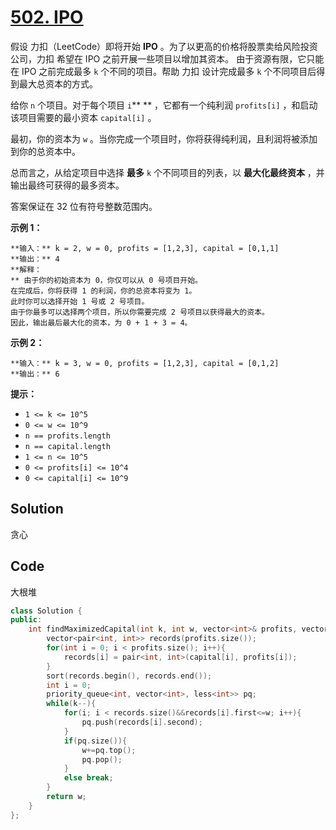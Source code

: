 # [502. IPO](https://leetcode.cn/problems/ipo/description/?envType=study-plan-v2&envId=top-interview-150)

假设 力扣（LeetCode）即将开始 **IPO**  。为了以更高的价格将股票卖给风险投资公司，力扣 希望在 IPO 之前开展一些项目以增加其资本。 由于资源有限，它只能在 IPO 之前完成最多 `k` 个不同的项目。帮助 力扣 设计完成最多 `k` 个不同项目后得到最大总资本的方式。

给你 `n` 个项目。对于每个项目 `i`** ** ，它都有一个纯利润 `profits[i]` ，和启动该项目需要的最小资本 `capital[i]` 。

最初，你的资本为 `w` 。当你完成一个项目时，你将获得纯利润，且利润将被添加到你的总资本中。

总而言之，从给定项目中选择 **最多**  `k` 个不同项目的列表，以 **最大化最终资本**  ，并输出最终可获得的最多资本。

答案保证在 32 位有符号整数范围内。

**示例 1：** 

```
**输入：** k = 2, w = 0, profits = [1,2,3], capital = [0,1,1]
**输出：** 4
**解释：
** 由于你的初始资本为 0，你仅可以从 0 号项目开始。
在完成后，你将获得 1 的利润，你的总资本将变为 1。
此时你可以选择开始 1 号或 2 号项目。
由于你最多可以选择两个项目，所以你需要完成 2 号项目以获得最大的资本。
因此，输出最后最大化的资本，为 0 + 1 + 3 = 4。
```

**示例 2：** 

```
**输入：** k = 3, w = 0, profits = [1,2,3], capital = [0,1,2]
**输出：** 6
```

**提示：** 

- `1 <= k <= 10^5`
- `0 <= w <= 10^9`
- `n == profits.length`
- `n == capital.length`
- `1 <= n <= 10^5`
- `0 <= profits[i] <= 10^4`
- `0 <= capital[i] <= 10^9`

## Solution

贪心

## Code

大根堆

```c++
class Solution {
public:
    int findMaximizedCapital(int k, int w, vector<int>& profits, vector<int>& capital) {
        vector<pair<int, int>> records(profits.size());
        for(int i = 0; i < profits.size(); i++){
            records[i] = pair<int, int>(capital[i], profits[i]);
        }
        sort(records.begin(), records.end());
        int i = 0;
        priority_queue<int, vector<int>, less<int>> pq;
        while(k--){
            for(i; i < records.size()&&records[i].first<=w; i++){
                pq.push(records[i].second);
            }
            if(pq.size()){
                w+=pq.top();
                pq.pop();
            }
            else break;
        }
        return w;
    }
};
```

